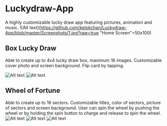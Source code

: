 # Luckydraw-App
A highly customizable lucky draw app featuring pictures, animation and music.
![Alt text](https://github.com/kelokchan/Luckydraw-App/blob/master/Screenshots/1.jpg?raw=true "Home Screen"=50x100)

## Box Lucky Draw
Able to create up to 4x4 lucky draw box, maximum 16 images. Customizable cover photo and screen background. Flip card by tapping.

![Alt text](https://raw.githubusercontent.com/kelokchan/Luckydraw-App/master/Screenshots/2.jpg?raw=true "Box Lucky Draw 1")
![Alt text](https://github.com/kelokchan/Luckydraw-App/blob/master/Screenshots/3.jpg?raw=true "Box Lucky Draw 2")

## Wheel of Fortune
Able to create up to 16 sectors. Customizable titles, color of sectors, picture of sectors and screen background. User can spin the wheel by pushing the wheel or by holding the spin button to charge and release to spin the wheel.
![Alt text](https://github.com/kelokchan/Luckydraw-App/blob/master/Screenshots/4.jpg?raw=true "Wheel of Fortune 1")
![Alt text](https://github.com/kelokchan/Luckydraw-App/blob/master/Screenshots/5.jpg?raw=true "Wheel of Fortune 2")
![Alt text](https://github.com/kelokchan/Luckydraw-App/blob/master/Screenshots/6.jpg?raw=true "Wheel of Fortune 3")
